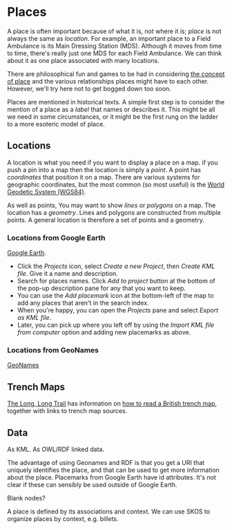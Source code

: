 # Places

A place is often important because of what it is, not where it is; *place* is not always the same as *location*. For example, an important place to a Field Ambulance is its Main Dressing Station (MDS). Although it moves from time to time, there's really just one MDS for each Field Ambulance. We can think about it as one place associated with many locations.

There are philosophical fun and games to be had in considering [the concept of place](https://www.oxfordbibliographies.com/display/document/obo-9780199874002/obo-9780199874002-0159.xml) and the various relationships places might have to each other. However, we'll try here not to get bogged down too soon.

Places are mentioned in historical texts. A simple first step is to consider the mention of a place as a *label* that names or describes it. This might be all we need in some circumstances, or it might be the first rung on the ladder to a more esoteric model of place.  

## Locations

A location is what you need if you want to display a place on a map. if you push a pin into a map then the location is simply a *point*. A point has *coordinates* that position it on a map. There are various systems for geographic coordinates, but the most common (so most useful) is the [World Geodetic System (WGS84)](https://gisgeography.com/wgs84-world-geodetic-system/).

As well as points, You may want to show *lines* or *polygons* on a map. The location has a *geometry*. Lines and polygons are constructed from multiple points. A general location is therefore a set of points and a geometry. 


### Locations from Google Earth

[Google Earth](https://earth.google.com/).

* Click the *Projects* icon, select *Create a new Project*, then *Create KML file*. Give it a name and description.
* Search for places names. Click *Add to project* button at the bottom of the pop-up description pane for any that you want to keep.
* You can use the *Add placemark* icon at the bottom-left of the map to add any places that aren't in the search index.
* When you're happy, you can open the *Projects* pane and select *Export as KML file*.
* Later, you can pick up where you left off by using the *Import KML file from computer* option and adding new placemarks as above.

### Locations from GeoNames

[GeoNames](https://www.geonames.org/)

## Trench Maps

[The Long, Long Trail](https://www.longlongtrail.co.uk) has information on [how to read a British trench map](https://www.longlongtrail.co.uk/battlefields/how-to-read-a-british-trench-map/), together with links to trench map sources.


## Data

As KML. As OWL/RDF linked data.

The advantage of using Geonames and RDF is that you get a URI that uniquely identifies the place, and that can be used to get more information about the place. Placemarks from Google Earth have id attributes. It's not clear if these can sensibly be used outside of Google Earth.

Blank nodes?

A place is defined by its associations and context. We can use SKOS to organize places by context, e.g. billets.
